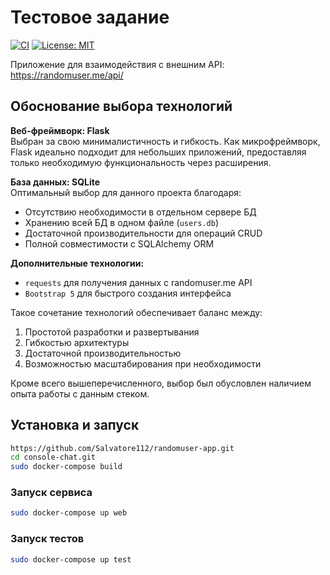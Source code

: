 # Тестовое задание
[![CI](https://github.com/Salvatore112/randomuser-app/actions/workflows/ci.yml/badge.svg)](https://github.com/Salvatore112/randomuser-app/actions/workflows/ci.yml/badge.svg)
[![License: MIT](https://img.shields.io/badge/License-MIT-yellow.svg)](https://opensource.org/licenses/MIT)

Приложение для взаимодействия с внешним API: https://randomuser.me/api/

## Обоснование выбора технологий  

**Веб-фреймворк: Flask**  
Выбран за свою минималистичность и гибкость. Как микрофреймворк, Flask идеально подходит для небольших приложений, предоставляя только необходимую функциональность через расширения.

**База данных: SQLite**  
Оптимальный выбор для данного проекта благодаря:  
- Отсутствию необходимости в отдельном сервере БД  
- Хранению всей БД в одном файле (`users.db`)  
- Достаточной производительности для операций CRUD  
- Полной совместимости с SQLAlchemy ORM  

**Дополнительные технологии:**  
- `requests` для получения данных с randomuser.me API  
- `Bootstrap 5` для быстрого создания интерфейса  

Такое сочетание технологий обеспечивает баланс между:  
1. Простотой разработки и развертывания  
2. Гибкостью архитектуры  
3. Достаточной производительностью  
4. Возможностью масштабирования при необходимости

Кроме всего вышеперечисленного, выбор был обусловлен наличием опыта работы с данным стеком.

## Установка и запуск

```bash
https://github.com/Salvatore112/randomuser-app.git
cd console-chat.git
sudo docker-compose build
```
### Запуск сервиса
```bash
sudo docker-compose up web
```
### Запуск тестов
```bash
sudo docker-compose up test
```

